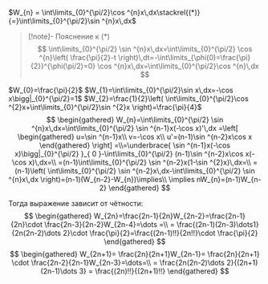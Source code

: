 $W_{n} = \int\limits_{0}^{\pi/2}\cos ^{n}x\,dx\stackrel{(*)}{=}\int\limits_{0}^{\pi/2}\sin ^{n}x\,dx$

>[!note]- Пояснение к (\*)
> $$
> \int\limits_{0}^{\pi/2} \sin ^{n}x\,dx=\int\limits_{0}^{\pi/2} \cos ^{n}\left( \frac{\pi}{2}-t \right)\,dt=-\int\limits_{\phi(0)=\frac{\pi}{2}}^{\phi(\pi/2)=0} \cos ^{n}x\,dx=\int\limits_{0}^{\pi/2}\cos ^{n}\,dx 
> $$

$W_{0}=\frac{\pi}{2}$
$W_{1}=\int\limits_{0}^{\pi/2}\sin x\,dx=-\cos x\bigg|_{0}^{\pi/2}=1$
$W_{2}=\frac{1}{2}\left( \int\limits_{0}^{\pi/2}\cos ^{2}x+\int\limits_{0}^{\pi/2}\sin ^{2}x \right)=\frac{\pi}{4}$
$$
\begin{gathered}
W_{n}=\int\limits_{0}^{\pi/2} \sin ^{n}x\,dx=\int\limits_{0}^{\pi/2} \sin ^{n-1}x(-\cos x)'\,dx
=\left[ \begin{gathered}
u=\sin ^{n-1}x\\ v=-\cos x\\ u'=(n-1)\sin ^{n-2}x\cos x
\end{gathered} \right] =\\=\underbrace{ \sin ^{n-1}x(-\cos x)\bigg|_{0}^{\pi/2} }_{ 0 }-\int\limits_{0}^{\pi/2} (n-1)\sin ^{n-2}x\cos x(-\cos x)\,dx=\\
=(n-1)\int\limits_{0}^{\pi/2} \sin ^{n-2}x(1-\sin ^{2}x)\,dx=\\
=(n-1)\left( \int\limits_{0}^{\pi/2} \sin ^{n-2}x\,dx-\int\limits_{0}^{\pi/2} \sin ^{n}x\,dx \right)=(n-1)(W_{n-2}-W_{n})\implies\\
\implies nW_{n}=(n-1)W_{n-2}
\end{gathered}
$$

Тогда выражение зависит от чётности:
$$
\begin{gathered}
W_{2n}=\frac{2n-1}{2n}W_{2n-2}=\frac{2n-1}{2n}\cdot \frac{2n-3}{2n-2}W_{2n-4}=\dots =\\
= \frac{(2n-1)(2n-3)\dots1}{2n(2n-2)\dots 2}\cdot \frac{\pi}{2}=\frac{(2n-1)!!}{2n!!}\cdot \frac{\pi}{2}
\end{gathered}
$$
$$
\begin{gathered}
W_{2n+1}= \frac{2n}{2n+1}W_{2n-1}= \frac{2n}{2n+1} \cdot \frac{2n-2}{2n-1}W_{2n-3}=\dots=\\
= \frac{2n(2n-2)\dots 2}{(2n+1)(2n-1)\dots 3} = \frac{(2n)!!}{(2n+1)!!}
\end{gathered}
$$
